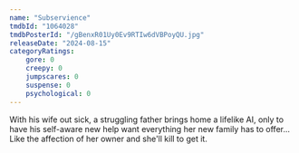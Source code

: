 ```yaml
---
name: "Subservience"
tmdbId: "1064028"
tmdbPosterId: "/gBenxR01Uy0Ev9RTIw6dVBPoyQU.jpg"
releaseDate: "2024-08-15"
categoryRatings:
    gore: 0
    creepy: 0
    jumpscares: 0
    suspense: 0
    psychological: 0
---
```

With his wife out sick, a struggling father brings home a lifelike AI, only to have his self-aware new help want everything her new family has to offer... Like the affection of her owner and she'll kill to get it.
